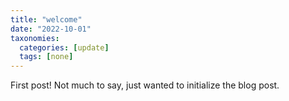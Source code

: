 ```yaml
---
title: "welcome"
date: "2022-10-01"
taxonomies:
  categories: [update]
  tags: [none]
---
```


First post! Not much to say, just wanted to initialize the blog post.
